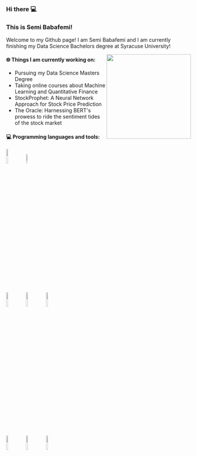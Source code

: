 ### Hi there  💻
### This is Semi Babafemi!

Welcome to my Github page! I am Semi Babafemi and I am currently finishing my Data Science Bachelors degree at Syracuse University!  

<img align='right' src="https://media.giphy.com/media/M9gbBd9nbDrOTu1Mqx/giphy.gif" width="230">



#### 🌐 Things I am currently working on: 
- Pursuing my Data Science Masters Degree 
- Taking online courses about Machine Learning and Quantitative Finance 
- StockProphet: A Neural Network Approach for Stock Price Prediction
- The Oracle: Harnessing BERT's prowess to ride the sentiment tides of the stock market
  

#### :computer: Programming languages and tools: 
<code><img width="10%" src="https://www.vectorlogo.zone/logos/python/python-ar21.svg"></code>
<code><img width="8%" src="https://www.vectorlogo.zone/logos/r-project/r-project-icon.svg"></code>
<br />
<code><img width="10%" src="https://www.vectorlogo.zone/logos/pocoo_flask/pocoo_flask-ar21.svg"></code>
<code><img width="10%" src="https://www.vectorlogo.zone/logos/mysql/mysql-ar21.svg"></code>
<code><img width="10%" src="https://www.vectorlogo.zone/logos/mongodb/mongodb-ar21.svg"></code>
<br />
<code><img width="10%" src="https://www.vectorlogo.zone/logos/apache_spark/apache_spark-ar21.svg"></code>
<code><img width="10%" src="https://www.vectorlogo.zone/logos/apache_hadoop/apache_hadoop-ar21.svg"></code>
<code><img width="10%" src="https://www.vectorlogo.zone/logos/git-scm/git-scm-ar21.svg"></code>
</p>
